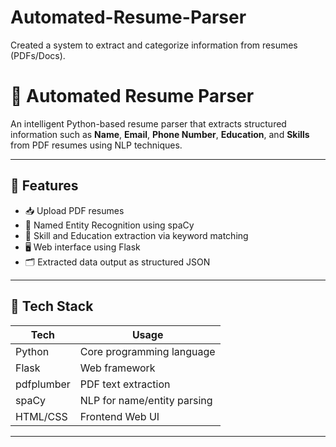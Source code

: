 # Automated-Resume-Parser
Created a system to extract and categorize information from resumes (PDFs/Docs).

# 📄 Automated Resume Parser

An intelligent Python-based resume parser that extracts structured information such as **Name**, **Email**, **Phone Number**, **Education**, and **Skills** from PDF resumes using NLP techniques.

---

## 🚀 Features

- 📥 Upload PDF resumes
- 🤖 Named Entity Recognition using spaCy
- 🧠 Skill and Education extraction via keyword matching
- 🖥️ Web interface using Flask
- 🗂️ Extracted data output as structured JSON

---


## 🧰 Tech Stack

| Tech        | Usage                      |
|-------------|-----------------------------|
| Python      | Core programming language   |
| Flask       | Web framework               |
| pdfplumber  | PDF text extraction         |
| spaCy       | NLP for name/entity parsing |
| HTML/CSS    | Frontend Web UI             |

---

